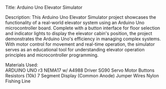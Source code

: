 Title: Arduino Uno Elevator Simulator

Description: This Arduino Uno Elevator Simulator project showcases the functionality of a real-world elevator system using an Arduino Uno microcontroller board. Complete with a button interface for floor selection and indicator lights to display the elevator cabin's position, the project demonstrates the Arduino Uno's efficiency in managing complex systems. With motor control for movement and real-time operation, the simulator serves as an educational tool for understanding elevator operation principles and microcontroller programming.

Materials Used: <br />
ARDUINO UNO r3
NEMA17 w/ A4988 Driver
SG90 Servo Motor
Buttons
Resistors (10k)
7 Segment Display (Common Anode)
Jumper Wires
Nylon Fishing Line

